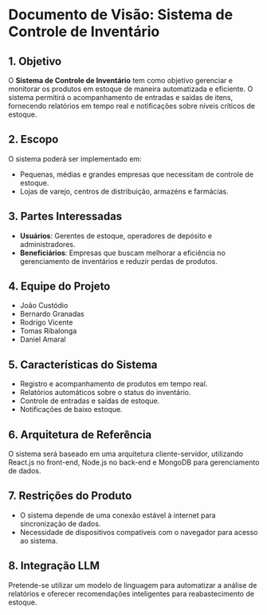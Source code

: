 # Documento de Visão: Sistema de Controle de Inventário

## 1. Objetivo
O **Sistema de Controle de Inventário** tem como objetivo gerenciar e monitorar os produtos em estoque de maneira automatizada e eficiente. O sistema permitirá o acompanhamento de entradas e saídas de itens, fornecendo relatórios em tempo real e notificações sobre níveis críticos de estoque.

## 2. Escopo
O sistema poderá ser implementado em:
- Pequenas, médias e grandes empresas que necessitam de controle de estoque.
- Lojas de varejo, centros de distribuição, armazéns e farmácias.

## 3. Partes Interessadas
- **Usuários**: Gerentes de estoque, operadores de depósito e administradores.
- **Beneficiários**: Empresas que buscam melhorar a eficiência no gerenciamento de inventários e reduzir perdas de produtos.

## 4. Equipe do Projeto
- João Custódio 
- Bernardo Granadas 
- Rodrigo Vicente 
- Tomas Ribalonga 
- Daniel Amaral


## 5. Características do Sistema
- Registro e acompanhamento de produtos em tempo real.
- Relatórios automáticos sobre o status do inventário.
- Controle de entradas e saídas de estoque.
- Notificações de baixo estoque.

## 6. Arquitetura de Referência
O sistema será baseado em uma arquitetura cliente-servidor, utilizando React.js no front-end, Node.js no back-end e MongoDB para gerenciamento de dados.

## 7. Restrições do Produto
- O sistema depende de uma conexão estável à internet para sincronização de dados.
- Necessidade de dispositivos compatíveis com o navegador para acesso ao sistema.

## 8. Integração LLM
Pretende-se utilizar um modelo de linguagem para automatizar a análise de relatórios e oferecer recomendações inteligentes para reabastecimento de estoque.

